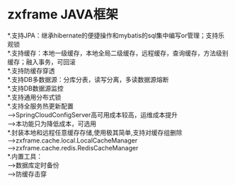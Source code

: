 # zxframe JAVA框架
*.支持JPA：继承hibernate的便捷操作和mybatis的sql集中编写or管理；支持乐观锁<br/>
*.支持缓存：本地一级缓存，本地全局二级缓存，远程缓存，查询缓存，方法级别缓存；融入事务，可回滚<br/>
*.支持防缓存穿透<br/>
*.支持DB多数据源：分库分表，读写分离，多读数据源熔断<br/>
*.支持DB数据源监控<br/>
*.支持通用分布式锁<br/>
*.支持全服务热更新配置<br/>
-->SpringCloudConfigServer高可用成本较高，运维成本提升<br/>
-->本功能只为降低成本，可选用<br/>
*.封装本地和远程任意缓存存储,使用极其简单,支持对缓存组删除<br/>
-->zxframe.cache.local.LocalCacheManager<br/>
-->zxframe.cache.redis.RedisCacheManager<br/>
*.内置工具：<br/>
-->数据库定时备份<br/>
-->防缓存击穿<br/>
